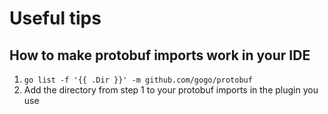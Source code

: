 # Useful tips

## How to make protobuf imports work in your IDE
1. `go list -f '{{ .Dir }}' -m github.com/gogo/protobuf`
2. Add the directory from step 1 to your protobuf imports in the plugin you use


